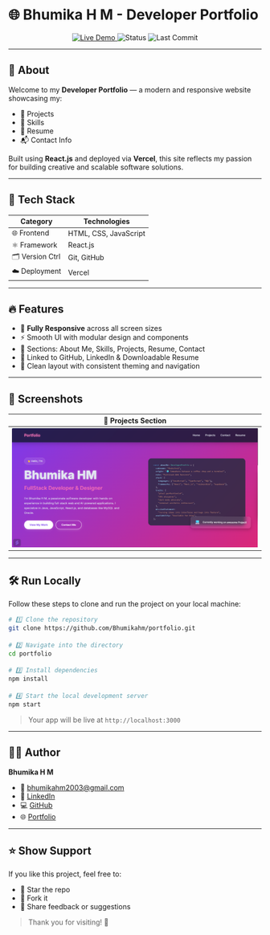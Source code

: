 
# 🌐 Bhumika H M - Developer Portfolio

<p align="center">
  <a href="https://bhumika-protfolio.vercel.app/" target="_blank">
    <img src="https://img.shields.io/badge/🔗 Live Demo-black?style=for-the-badge&logo=vercel&logoColor=white" alt="Live Demo" />
  </a>
  <img src="https://img.shields.io/badge/📡 Status-Online-brightgreen?style=for-the-badge" alt="Status" />
  <img src="https://img.shields.io/github/last-commit/Chandankumar2004/portfolio?style=for-the-badge&color=blue" alt="Last Commit" />
</p>

---

## 📌 About

Welcome to my **Developer Portfolio** — a modern and responsive website showcasing my:

- 🌟 Projects  
- 🧠 Skills  
- 📄 Resume  
- 📬 Contact Info  

Built using **React.js** and deployed via **Vercel**, this site reflects my passion for building creative and scalable software solutions.

---

## 🚀 Tech Stack

| Category         | Technologies                          |
|------------------|---------------------------------------|
| 🌐 Frontend      | HTML, CSS, JavaScript                 |
| ⚛️ Framework     | React.js                              |
| 🗂️ Version Ctrl  | Git, GitHub                           |
| ☁️ Deployment    | Vercel                                |

---

## 🔥 Features

- 📱 **Fully Responsive** across all screen sizes  
- ⚡ Smooth UI with modular design and components  
- 🧩 Sections: About Me, Skills, Projects, Resume, Contact  
- 🔗 Linked to GitHub, LinkedIn & Downloadable Resume  
- 🌙 Clean layout with consistent theming and navigation

---

## 📸 Screenshots

| 💼 Projects Section |
|---------------------|
|![Projects](https://github.com/Bhumikahm/bhumika-protfolio/blob/1a0d46e7cf222c057b5bc4c48b26d56e88ea462a/protfolio.png) |

---

## 🛠️ Run Locally

Follow these steps to clone and run the project on your local machine:

```bash
# 1️⃣ Clone the repository
git clone https://github.com/Bhumikahm/portfolio.git

# 2️⃣ Navigate into the directory
cd portfolio

# 3️⃣ Install dependencies
npm install

# 4️⃣ Start the local development server
npm start
```

> Your app will be live at `http://localhost:3000`

---

## 👨‍💻 Author

**Bhumika H M**

- 📧 [bhumikahm2003@gmail.com](mailto:bhumikahm2003@gmail.com)
- 🔗 [LinkedIn](http://www.linkedin.com/in/bhumika-h-m)  
- 💻 [GitHub](https://github.com/Bhumikahm)  
- 🌐 [Portfolio](https://bhumika-protfolio.vercel.app/)

---

## ⭐ Show Support

If you like this project, feel free to:

- 🌟 Star the repo  
- 🍴 Fork it  
- 💬 Share feedback or suggestions

> Thank you for visiting! 🙏
